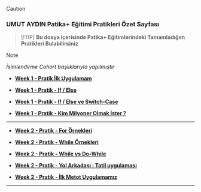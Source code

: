 
> [!CAUTION]
> ### UMUT AYDIN Patika+ Eğitimi Pratikleri Özet Sayfası



>  [!TIP]
**Bu dosya içerisinde Patika+ Eğitimlerindeki Tamamladığım Pratikleri Bulabilirsiniz**



> [!NOTE]
_İsimlendirme Cohort başlıklarıyla yapılmıştır_



+ **[Week 1 - Pratik İlk Uygulamam](https://github.com/aydinumu/PatikaTasks/blob/main/firstTask.cs)** 

+ **[Week 1 - Pratik - If / Else](https://github.com/aydinumu/PatikaTasks/blob/main/ifElse.cs)** 

+ **[Week 1 - Pratik - If / Else ve Switch-Case](https://github.com/aydinumu/PatikaTasks/blob/main/switchCase.cs)**

+ **[Week 1 - Pratik - Kim Milyoner Olmak İster ?](https://github.com/aydinumu/PatikaTasks/blob/main/milyoner.cs)**

 ----------------------------------------

+ **[Week 2 - Pratik - For Örnekleri ](https://github.com/aydinumu/PatikaTasks/blob/main/for.cs)** 

+ **[Week 2 - Pratik - While Örnekleri ](https://github.com/aydinumu/PatikaTasks/blob/main/while.cs)** 

+ **[Week 2 - Pratik - While vs Do-While](https://github.com/aydinumu/PatikaTasks/blob/main/whilevsdowhile.cs)** 

+ **[Week 2 - Pratik - Yol Arkadaşı : Tatil uygulaması](https://github.com/aydinumu/PatikaTasks/blob/main/yolArkadasi.cs)**

+ **[Week 2 - Pratik - İlk Metot Uygulamamız](https://github.com/aydinumu/PatikaTasks/blob/main/firstMethod.cs)**

 ----------------------------------------
